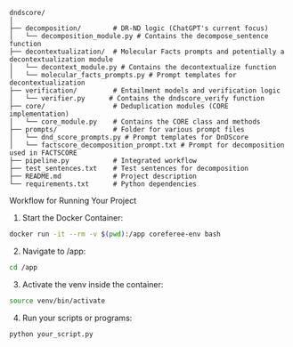 ```
dndscore/
│
├── decomposition/        # DR-ND logic (ChatGPT's current focus)
│   └── decomposition_module.py # Contains the decompose_sentence function
├── decontextualization/  # Molecular Facts prompts and potentially a decontextualization module
│   └── decontext_module.py # Contains the decontextualize function
│   └── molecular_facts_prompts.py # Prompt templates for decontextualization
├── verification/         # Entailment models and verification logic
│   └── verifier.py      # Contains the dndscore_verify function
├── core/                 # Deduplication modules (CORE implementation)
│   └── core_module.py    # Contains the CORE class and methods
├── prompts/              # Folder for various prompt files
│   └── dnd_score_prompts.py # Prompt templates for DnDScore
│   └── factscore_decomposition_prompt.txt # Prompt for decomposition used in FACTSCORE
├── pipeline.py           # Integrated workflow
├── test_sentences.txt    # Test sentences for decomposition
├── README.md             # Project description
└── requirements.txt      # Python dependencies
```


Workflow for Running Your Project
1. Start the Docker Container:

```bash
docker run -it --rm -v $(pwd):/app coreferee-env bash
```

2. Navigate to /app:

```bash
cd /app
```

3. Activate the venv inside the container:

```bash
source venv/bin/activate
```

4. Run your scripts or programs:

```bash
python your_script.py
```
